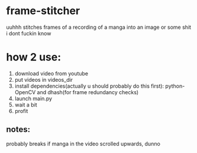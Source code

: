 # frame-stitcher   
uuhhh stitches frames of a recording of a manga into an image or some shit i dont fuckin know  
 
# how 2 use:  
1. download video from youtube  
2. put videos in videos_dir
3. install dependencies(actually u should probably do this first): python-OpenCV and dhash(for frame redundancy checks)  
4. launch main.py  
5. wait a bit  
6. profit

## notes:  
probably breaks if manga in the video scrolled upwards, dunno 
